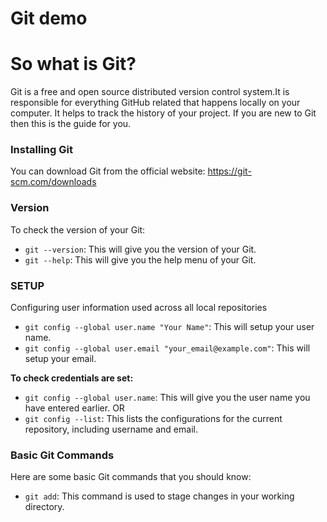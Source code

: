 # Git demo

So what is Git?
================
Git is a free and open source distributed version control system.It is responsible for everything GitHub
related that happens locally on your computer. It helps to track the history of your project.
If you are new to Git then this is the guide for you.
### Installing Git
You can download Git from the official website: https://git-scm.com/downloads
### Version
To check the version of your Git:
*   `git --version`: This will give you the version of your Git.
*   `git --help`: This will give you the help menu of your Git.
### SETUP
Configuring user information used across all local repositories
*   `git config --global user.name "Your Name"`: This will setup your user name.
*   `git config --global user.email "your_email@example.com"`: This will setup your email.
  
**To check credentials are set:**

* `git config --global user.name`: This will give you the user name you have entered earlier.
        OR
*   `git config --list`: This lists the configurations for the current repository, including username and email.
 
### Basic Git Commands

Here are some basic Git commands that you should know:

* `git add`: This command is used to stage changes in your working directory.

